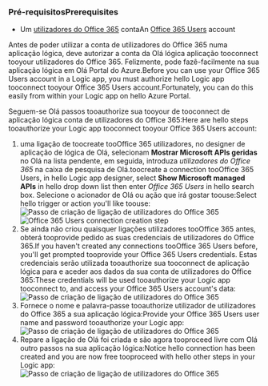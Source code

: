 ### <a name="prerequisites"></a><span data-ttu-id="5a770-101">Pré-requisitos</span><span class="sxs-lookup"><span data-stu-id="5a770-101">Prerequisites</span></span>
* <span data-ttu-id="5a770-102">Um [utilizadores do Office 365](https://office365.com) conta</span><span class="sxs-lookup"><span data-stu-id="5a770-102">An [Office 365 Users](https://office365.com) account</span></span>  

<span data-ttu-id="5a770-103">Antes de poder utilizar a conta de utilizadores do Office 365 numa aplicação lógica, deve autorizar a conta da Olá lógica aplicação tooconnect tooyour utilizadores do Office 365. Felizmente, pode fazê-facilmente na sua aplicação lógica em Olá Portal do Azure.</span><span class="sxs-lookup"><span data-stu-id="5a770-103">Before you can use your Office 365 Users account in a Logic app, you must authorize hello Logic app tooconnect tooyour Office 365 Users account.Fortunately, you can do this easily from within your Logic app on hello Azure Portal.</span></span>  

<span data-ttu-id="5a770-104">Seguem-se Olá passos tooauthorize sua tooyour de tooconnect de aplicação lógica conta de utilizadores do Office 365:</span><span class="sxs-lookup"><span data-stu-id="5a770-104">Here are hello steps tooauthorize your Logic app tooconnect tooyour Office 365 Users account:</span></span>  

1. <span data-ttu-id="5a770-105">uma ligação de toocreate tooOffice 365 utilizadores, no designer de aplicação de lógica de Olá, selecionam **Mostrar Microsoft APIs geridas** no Olá na lista pendente, em seguida, introduza *utilizadores do Office 365* na caixa de pesquisa de Olá.</span><span class="sxs-lookup"><span data-stu-id="5a770-105">toocreate a connection tooOffice 365 Users, in hello Logic app designer, select **Show Microsoft managed APIs** in hello drop down list then enter *Office 365 Users* in hello search box.</span></span> <span data-ttu-id="5a770-106">Selecione o acionador de Olá ou ação que irá gostar toouse:</span><span class="sxs-lookup"><span data-stu-id="5a770-106">Select hello trigger or action you'll like toouse:</span></span>  
   <span data-ttu-id="5a770-107">![Passo de criação de ligação de utilizadores do Office 365](./media/connectors-create-api-office365users/office365users-1.png)</span><span class="sxs-lookup"><span data-stu-id="5a770-107">![Office 365 Users connection creation step](./media/connectors-create-api-office365users/office365users-1.png)</span></span>  
2. <span data-ttu-id="5a770-108">Se ainda não criou quaisquer ligações utilizadores tooOffice 365 antes, obterá tooprovide pedido as suas credenciais de utilizadores do Office 365.</span><span class="sxs-lookup"><span data-stu-id="5a770-108">If you haven't created any connections tooOffice 365 Users before, you'll get prompted tooprovide your Office 365 Users credentials.</span></span> <span data-ttu-id="5a770-109">Estas credenciais serão utilizada tooauthorize sua tooconnect de aplicação lógica para e aceder aos dados da sua conta de utilizadores do Office 365:</span><span class="sxs-lookup"><span data-stu-id="5a770-109">These credentials will be used tooauthorize your Logic app tooconnect to, and access your Office 365 Users account's data:</span></span>  
   ![Passo de criação de ligação de utilizadores do Office 365](./media/connectors-create-api-office365users/office365users-2.png)  
3. <span data-ttu-id="5a770-111">Fornece o nome e palavra-passe tooauthorize utilizador de utilizadores do Office 365 a sua aplicação lógica:</span><span class="sxs-lookup"><span data-stu-id="5a770-111">Provide your Office 365 Users user name and password tooauthorize your Logic app:</span></span>  
   ![Passo de criação de ligação de utilizadores do Office 365](./media/connectors-create-api-office365users/office365users-3.png)  
4. <span data-ttu-id="5a770-113">Repare a ligação de Olá foi criada e são agora tooproceed livre com Olá outro passos na sua aplicação lógica:</span><span class="sxs-lookup"><span data-stu-id="5a770-113">Notice hello connection has been created and you are now free tooproceed with hello other steps in your Logic app:</span></span>  
   ![Passo de criação de ligação de utilizadores do Office 365](./media/connectors-create-api-office365users/office365users-4.png)  

